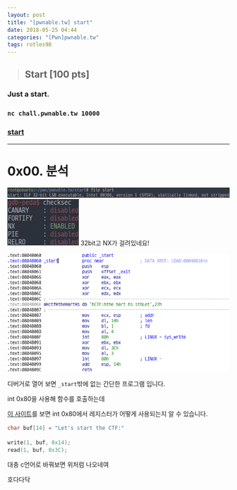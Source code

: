 ```yaml
---
layout: post
title: "[pwnable.tw] start"
date: 2018-05-25 04:44
categories: "[Pwn]pwnable.tw"
tags: rotles98
---
```

>## Start [100 pts]
### Just a start.
### `nc chall.pwnable.tw 10000`
### [start](https://pwnable.tw/static/chall/start)


---
# 0x00. 분석


![file](/img/pwnable.tw/start/01.png)
![checksec](/img/pwnable.tw/start/02.png)
32bit고 NX가 걸려있네요!


![disassemble](/img/pwnable.tw/start/03.png)


디버거로 열어 보면 `_start`밖에 없는 간단한 프로그램 입니다.


int 0x80을 사용해 함수를 호출하는데


[이 사이트](https://syscalls.kernelgrok.com)를 보면 int 0x80에서 레지스터가 어떻게 사용되는지 알 수 있습니다.


```c
char buf[14] = "Let's start the CTF:"

write(1, buf, 0x14);
read(1, buf, 0x3C);
```
대충 c언어로 바꿔보면 위처럼 나오네여


호다다닥
